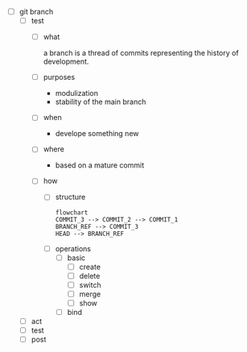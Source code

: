 - [ ] git branch
    - [ ] test
        - [ ] what

            a branch is a thread of commits representing the history of development.

        - [ ] purposes
            - modulization
            - stability of the main branch
        - [ ] when
            - develope something new
        - [ ] where
            - based on a mature commit
        - [ ] how
            - [ ] structure
                ```mermaid
                flowchart
                COMMIT_3 --> COMMIT_2 --> COMMIT_1
                BRANCH_REF --> COMMIT_3
                HEAD --> BRANCH_REF 
                ```
            - [ ] operations
                - [ ] basic
                    - [ ] create
                    - [ ] delete
                    - [ ] switch
                    - [ ] merge
                    - [ ] show
                - [ ] bind  
    - [ ] act
    - [ ] test
    - [ ] post